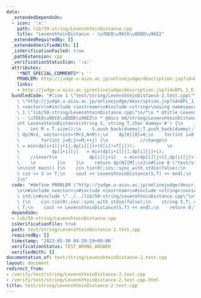 ```yaml
---
data:
  _extendedDependsOn:
  - icon: ':x:'
    path: lib/50-string/LevenshteinDistance.cpp
    title: "LevenshteinDistance - \u7DE8\u96C6\u8DDD\u96E2"
  _extendedRequiredBy: []
  _extendedVerifiedWith: []
  _isVerificationFailed: true
  _pathExtension: cpp
  _verificationStatusIcon: ':x:'
  attributes:
    '*NOT_SPECIAL_COMMENTS*': ''
    PROBLEM: http://judge.u-aizu.ac.jp/onlinejudge/description.jsp?id=DPL_1_E
    links:
    - http://judge.u-aizu.ac.jp/onlinejudge/description.jsp?id=DPL_1_E
  bundledCode: "#line 1 \"test/string/LevenshteinDistance-2.test.cpp\"\n#define PROBLEM\
    \ \"http://judge.u-aizu.ac.jp/onlinejudge/description.jsp?id=DPL_1_E\"\n\n#include\
    \ <vector>\n#include <iostream>\n#include <string>\nusing namespace std;\n#line\
    \ 1 \"lib/50-string/LevenshteinDistance.cpp\"\n/*\n * @title LevenshteinDistance\
    \ - \u7DE8\u96C6\u8DDD\u96E2\n * @docs md/string/LevenshteinDistance.md\n */\n\
    int LevenshteinDistance(string S, string T,char dummy='#') {\n    int N = S.size();\n\
    \    int M = T.size();\n    S.push_back(dummy);T.push_back(dummy);\n    vector<vector<int>>\
    \ dp(N+2, vector<int>(M+2,N+M));\n    dp[0][0]=0;\n    for(int i=0;i<=N;++i) {\n\
    \        for(int j=0;j<=M;++j) {\n            //change\n            dp[i+1][j+1]\
    \ = min(dp[i+1][j+1],dp[i][j]+(S[i]!=T[j]));            \n            //delete\n\
    \            dp[i+1][j]   = min(dp[i+1][j],dp[i][j]+1);            \n        \
    \    //insert\n            dp[i][j+1]   = min(dp[i][j+1],dp[i][j]+1);        \
    \    \n        }\n    }\n    return dp[N][M];\n}\n#line 8 \"test/string/LevenshteinDistance-2.test.cpp\"\
    \n\nint main() {\n    cin.tie(0);ios::sync_with_stdio(false);\n    string S,T;\
    \ cin >> S >> T;\n    cout << LevenshteinDistance(S,T) << endl;\n    return 0;\n\
    }\n"
  code: "#define PROBLEM \"http://judge.u-aizu.ac.jp/onlinejudge/description.jsp?id=DPL_1_E\"\
    \n\n#include <vector>\n#include <iostream>\n#include <string>\nusing namespace\
    \ std;\n#include \"../../lib/50-string/LevenshteinDistance.cpp\"\n\nint main()\
    \ {\n    cin.tie(0);ios::sync_with_stdio(false);\n    string S,T; cin >> S >>\
    \ T;\n    cout << LevenshteinDistance(S,T) << endl;\n    return 0;\n}\n"
  dependsOn:
  - lib/50-string/LevenshteinDistance.cpp
  isVerificationFile: true
  path: test/string/LevenshteinDistance-2.test.cpp
  requiredBy: []
  timestamp: '2023-05-30 04:39:19+09:00'
  verificationStatus: TEST_WRONG_ANSWER
  verifiedWith: []
documentation_of: test/string/LevenshteinDistance-2.test.cpp
layout: document
redirect_from:
- /verify/test/string/LevenshteinDistance-2.test.cpp
- /verify/test/string/LevenshteinDistance-2.test.cpp.html
title: test/string/LevenshteinDistance-2.test.cpp
---
```

